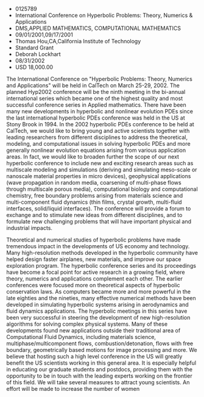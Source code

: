 
* 0125789
* International Conference on Hyperbolic Problems: Theory, Numerics & Applications
* DMS,APPLIED MATHEMATICS, COMPUTATIONAL MATHEMATICS
* 09/01/2001,09/17/2001
* Thomas Hou,CA,California Institute of Technology
* Standard Grant
* Deborah Lockhart
* 08/31/2002
* USD 18,000.00

The International Conference on "Hyperbolic Problems: Theory, Numerics and
Applications" will be held in CalTech on March 25-29, 2002. The planned Hyp2002
conference will be the ninth meeting in the bi-annual international series which
became one of the highest quality and most successful conference series in
Applied mathematics. There have been many new developments in hyperbolic and
nonlinear evolution PDEs since the last international hyperbolic PDEs conference
was held in the US at Stony Brook in 1994. In the 2002 hyperbolic PDEs
conference to be held at CalTech, we would like to bring young and active
scientists together with leading researchers from different disciplines to
address the theoretical, modeling, and computational issues in solving
hyperbolic PDEs and more generally nonlinear evolution equations arising from
various application areas. In fact, we would like to broaden further the scope
of our next hyperbolic conference to include new and exciting research areas
such as multiscale modeling and simulations (deriving and simulating meso-scale
or nanoscale material properties in micro devices), geophysical applications
(wave propagation in random media, coarsening of multi-phase flows through
multiscale porous media), computational biology and computational chemistry,
free boundary problems arising from materials science and multi-component fluid
dynamics (thin films, crystal growth, multi-fluid interfaces, solid/liquid
interfaces). The conference will provide a forum to exchange and to stimulate
new ideas from different disciplines, and to formulate new challenging problems
that will have important physical and industrial impacts.

Theoretical and numerical studies of hyperbolic problems have made tremendous
impact in the developments of US economy and technology. Many high-resolution
methods developed in the hyperbolic community have helped design faster
airplanes, new materials, and improve our space exploration program. The
hyperbolic conference series and its proceedings have become a focal point for
active research in a growing field, where theory, numerics and applications
complement each other. The earlier conferences were focused more on theoretical
aspects of hyperbolic conservation laws. As computers became more and more
powerful in the late eighties and the nineties, many effective numerical methods
have been developed in simulating hyperbolic systems arising in aerodynamics and
fluid dynamics applications. The hyperbolic meetings in this series have been
very successful in steering the development of new high-resolution algorithms
for solving complex physical systems. Many of these developments found new
applications outside their traditional area of Computational Fluid Dynamics,
including materials science, multiphase/multicomponent flows,
combustion/detonation, flows with free boundary, geometrically based motions for
image processing and more. We believe that hosting such a high level conference
in the US will greatly benefit the US scientists working in this general area.
It is especially helpful in educating our graduate students and postdocs,
providing them with the opportunity to be in touch with the leading experts
working on the frontier of this field. We will take several measures to attract
young scientists. An effort will be made to increase the number of women
